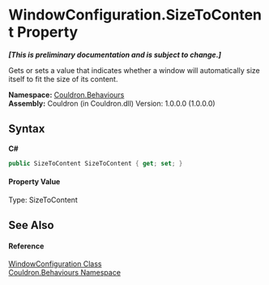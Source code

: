 # WindowConfiguration.SizeToContent Property 
 _**\[This is preliminary documentation and is subject to change.\]**_

Gets or sets a value that indicates whether a window will automatically size itself to fit the size of its content.

**Namespace:**&nbsp;<a href="N_Couldron_Behaviours">Couldron.Behaviours</a><br />**Assembly:**&nbsp;Couldron (in Couldron.dll) Version: 1.0.0.0 (1.0.0.0)

## Syntax

**C#**<br />
``` C#
public SizeToContent SizeToContent { get; set; }
```


#### Property Value
Type: SizeToContent

## See Also


#### Reference
<a href="T_Couldron_Behaviours_WindowConfiguration">WindowConfiguration Class</a><br /><a href="N_Couldron_Behaviours">Couldron.Behaviours Namespace</a><br />